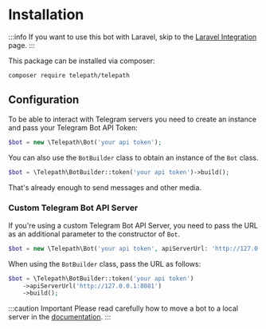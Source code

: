 Installation
============

:::info
If you want to use this bot with Laravel, skip to the [Laravel Integration](./laravel) page.
:::

This package can be installed via composer:

`composer require telepath/telepath`

## Configuration

To be able to interact with Telegram servers you need to create an instance and pass your Telegram Bot API Token:
```php
$bot = new \Telepath\Bot('your api token');
```
You can also use the `BotBuilder` class to obtain an instance of the `Bot` class.

```php
$bot = \Telepath\BotBuilder::token('your api token')->build();
```

That's already enough to send messages and other media.

### Custom Telegram Bot API Server

If you're using a custom Telegram Bot API Server, you need to pass the URL as an additional parameter to the constructor
of `Bot`.

```php
$bot = new \Telepath\Bot('your api token', apiServerUrl: 'http://127.0.0.1:8081');
```

When using the `BotBuilder` class, pass the URL as follows:

```php
$bot = \Telepath\BotBuilder::token('your api token')
    ->apiServerUrl('http://127.0.0.1:8081')
    ->build();
```

:::caution Important
Please read carefully how to move a bot to a local server in the [documentation](https://github.com/tdlib/telegram-bot-api/#moving-a-bot-to-a-local-server).
:::
